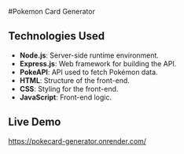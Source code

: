 #Pokemon Card Generator

## Technologies Used
- **Node.js**: Server-side runtime environment.
- **Express.js**: Web framework for building the API.
- **PokeAPI**: API used to fetch Pokémon data.
- **HTML**: Structure of the front-end.
- **CSS**: Styling for the front-end.
- **JavaScript**: Front-end logic.

## Live Demo
https://pokecard-generator.onrender.com/

